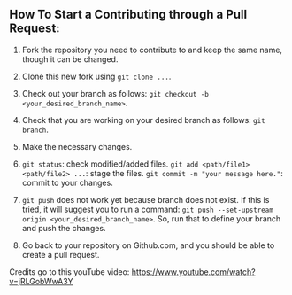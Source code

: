 ## How To Start a Contributing through a Pull Request:

1. Fork the repository you need to contribute to and keep the same name, though it can be changed.

2. Clone this new fork using `git clone ...`.

4. Check out your branch as follows:
  `git checkout -b <your_desired_branch_name>`.

5. Check that you are working on your desired branch as follows:
   `git branch`.

6. Make the necessary changes.

7. `git status`: check modified/added files.
   `git add <path/file1> <path/file2> ...`: stage the files.
   `git commit -m "your message here."`: commit to your changes.

8. `git push` does not work yet because branch does not exist. If this is tried, it will suggest you to run a command:
   `git push --set-upstream origin <your_desired_branch_name>`. So, run that to define your branch and push the changes.

9. Go back to your repository on Github.com, and you should be able to create a pull request.

Credits go to this youTube video: https://www.youtube.com/watch?v=jRLGobWwA3Y
